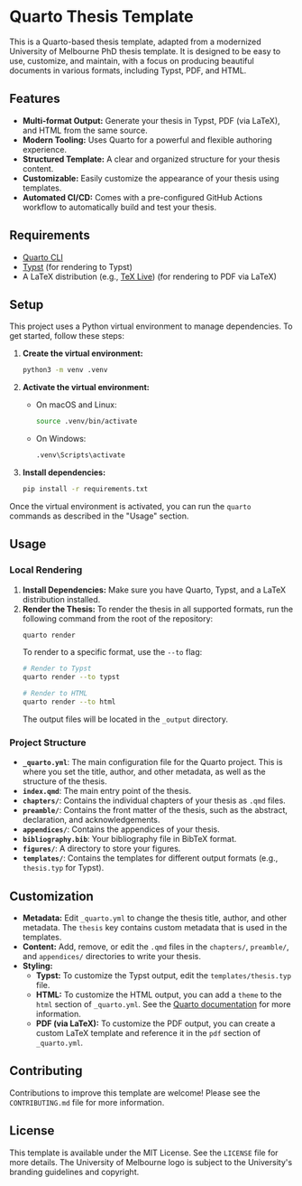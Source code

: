 # Quarto Thesis Template

This is a Quarto-based thesis template, adapted from a modernized University of Melbourne PhD thesis template. It is designed to be easy to use, customize, and maintain, with a focus on producing beautiful documents in various formats, including Typst, PDF, and HTML.

## Features

- **Multi-format Output:** Generate your thesis in Typst, PDF (via LaTeX), and HTML from the same source.
- **Modern Tooling:** Uses Quarto for a powerful and flexible authoring experience.
- **Structured Template:** A clear and organized structure for your thesis content.
- **Customizable:** Easily customize the appearance of your thesis using templates.
- **Automated CI/CD:** Comes with a pre-configured GitHub Actions workflow to automatically build and test your thesis.

## Requirements

- [Quarto CLI](https://quarto.org/docs/get-started/)
- [Typst](https://typst.app/) (for rendering to Typst)
- A LaTeX distribution (e.g., [TeX Live](https://www.tug.org/texlive/)) (for rendering to PDF via LaTeX)

## Setup

This project uses a Python virtual environment to manage dependencies. To get started, follow these steps:

1.  **Create the virtual environment:**
    ```bash
    python3 -m venv .venv
    ```

2.  **Activate the virtual environment:**
    -   On macOS and Linux:
        ```bash
        source .venv/bin/activate
        ```
    -   On Windows:
        ```bash
        .venv\Scripts\activate
        ```

3.  **Install dependencies:**
    ```bash
    pip install -r requirements.txt
    ```

Once the virtual environment is activated, you can run the `quarto` commands as described in the "Usage" section.

## Usage

### Local Rendering

1.  **Install Dependencies:** Make sure you have Quarto, Typst, and a LaTeX distribution installed.
2.  **Render the Thesis:** To render the thesis in all supported formats, run the following command from the root of the repository:
    ```bash
    quarto render
    ```
    To render to a specific format, use the `--to` flag:
    ```bash
    # Render to Typst
    quarto render --to typst

    # Render to HTML
    quarto render --to html
    ```
    The output files will be located in the `_output` directory.

### Project Structure

- **`_quarto.yml`**: The main configuration file for the Quarto project. This is where you set the title, author, and other metadata, as well as the structure of the thesis.
- **`index.qmd`**: The main entry point of the thesis.
- **`chapters/`**: Contains the individual chapters of your thesis as `.qmd` files.
- **`preamble/`**: Contains the front matter of the thesis, such as the abstract, declaration, and acknowledgements.
- **`appendices/`**: Contains the appendices of your thesis.
- **`bibliography.bib`**: Your bibliography file in BibTeX format.
- **`figures/`**: A directory to store your figures.
- **`templates/`**: Contains the templates for different output formats (e.g., `thesis.typ` for Typst).

## Customization

- **Metadata:** Edit `_quarto.yml` to change the thesis title, author, and other metadata. The `thesis` key contains custom metadata that is used in the templates.
- **Content:** Add, remove, or edit the `.qmd` files in the `chapters/`, `preamble/`, and `appendices/` directories to write your thesis.
- **Styling:**
    - **Typst:** To customize the Typst output, edit the `templates/thesis.typ` file.
    - **HTML:** To customize the HTML output, you can add a `theme` to the `html` section of `_quarto.yml`. See the [Quarto documentation](https://quarto.org/docs/output-formats/html-themes.html) for more information.
    - **PDF (via LaTeX):** To customize the PDF output, you can create a custom LaTeX template and reference it in the `pdf` section of `_quarto.yml`.

## Contributing

Contributions to improve this template are welcome! Please see the `CONTRIBUTING.md` file for more information.

## License

This template is available under the MIT License. See the `LICENSE` file for more details.
The University of Melbourne logo is subject to the University's branding guidelines and copyright.
